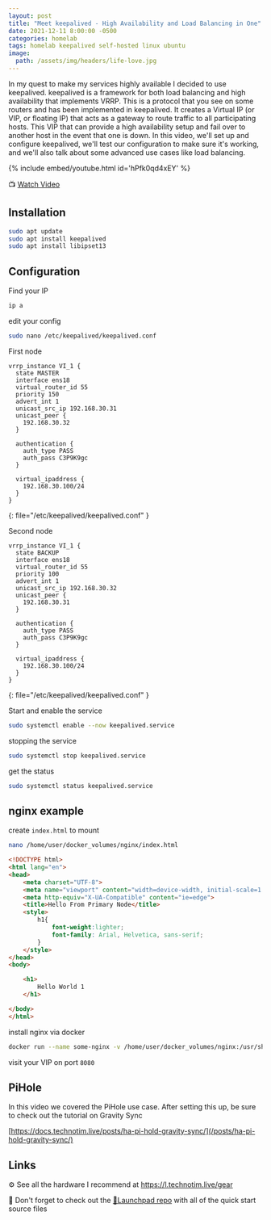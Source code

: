 ```yaml
---
layout: post
title: "Meet keepalived - High Availability and Load Balancing in One"
date: 2021-12-11 8:00:00 -0500
categories: homelab
tags: homelab keepalived self-hosted linux ubuntu
image:
  path: /assets/img/headers/life-love.jpg
---
```


In my quest to make my services highly available I decided to use keepalived.  keepalived is a framework for both load balancing and high availability that implements VRRP.  This is a protocol that you see on some routers and has been implemented in keepalived. It creates a Virtual IP (or VIP, or floating IP) that acts as a gateway to route traffic to all participating hosts.  This VIP that can provide a high availability setup and fail over to another host in the event that one is down. In this video, we'll set up and configure keepalived, we'll test our configuration to make sure it's working, and we'll also talk about some advanced use cases like load balancing.

{% include embed/youtube.html id='hPfk0qd4xEY' %}

📺 [Watch Video](https://www.youtube.com/watch?v=hPfk0qd4xEY)

## Installation

```bash
sudo apt update
sudo apt install keepalived
sudo apt install libipset13
```

## Configuration

Find your IP

```bash
ip a 
```

edit your config

```bash
sudo nano /etc/keepalived/keepalived.conf
```

First node

```nginx
vrrp_instance VI_1 {
  state MASTER
  interface ens18
  virtual_router_id 55
  priority 150
  advert_int 1
  unicast_src_ip 192.168.30.31
  unicast_peer {
    192.168.30.32
  }

  authentication {
    auth_type PASS
    auth_pass C3P9K9gc
  }

  virtual_ipaddress {
    192.168.30.100/24
  }
}
```
{: file="/etc/keepalived/keepalived.conf" }

Second node

```nginx
vrrp_instance VI_1 {
  state BACKUP
  interface ens18
  virtual_router_id 55
  priority 100
  advert_int 1
  unicast_src_ip 192.168.30.32
  unicast_peer {
    192.168.30.31
  }

  authentication {
    auth_type PASS
    auth_pass C3P9K9gc
  }

  virtual_ipaddress {
    192.168.30.100/24
  }
}
```
{: file="/etc/keepalived/keepalived.conf" }

Start and enable the service

```bash
sudo systemctl enable --now keepalived.service
```

stopping the service

```bash
sudo systemctl stop keepalived.service
```

get the status

```bash
sudo systemctl status keepalived.service
```

## nginx example

create `index.html` to mount

```bash
nano /home/user/docker_volumes/nginx/index.html
```

```html
<!DOCTYPE html>
<html lang="en">
<head>
    <meta charset="UTF-8">
    <meta name="viewport" content="width=device-width, initial-scale=1.0">
    <meta http-equiv="X-UA-Compatible" content="ie=edge">
    <title>Hello From Primary Node</title>
    <style>
        h1{
            font-weight:lighter;
            font-family: Arial, Helvetica, sans-serif;
        }
    </style>
</head>
<body>

    <h1>
        Hello World 1
    </h1>

</body>
</html>
```

install nginx via docker

```bash
docker run --name some-nginx -v /home/user/docker_volumes/nginx:/usr/share/nginx/html:ro -d -p 8080:80 nginx
```

visit your VIP on port `8080`

## PiHole

In this video we covered the PiHole use case.  After setting this up, be sure to check out the tutorial on Gravity Sync

[https://docs.technotim.live/posts/ha-pi-hold-gravity-sync/](/posts/ha-pi-hold-gravity-sync/)

## Links

⚙️ See all the hardware I recommend at <https://l.technotim.live/gear>

🚀 Don't forget to check out the [🚀Launchpad repo](https://l.technotim.live/quick-start) with all of the quick start source files
